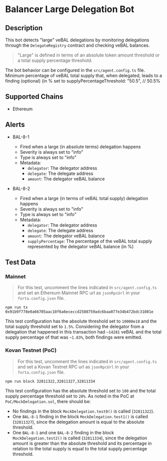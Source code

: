 # Balancer Large Delegation Bot

## Description

This bot detects "large" veBAL delegations by monitoring delegations through the `DelegateRegistry` contract and checking veBAL balances.

> "Large" is defined in terms of an absolute token amount threshold or a total supply percentage threshold.

The bot behavior can be configured in the `src/agent.config.ts` file. Minimum percentage of veBAL total supply that, when delegated, leads to a finding (optional) (in % set to supplyPercentageThreshold: "50.5", // 50.5%

## Supported Chains

- Ethereum

## Alerts

- BAL-8-1

  - Fired when a large (in absolute terms) delegation happens
  - Severity is always set to "info"
  - Type is always set to "info"
  - Metadata:
    - `delegator`: The delegator address
    - `delegate`: The delegate address
    - `amount`: The delegator veBAL balance

- BAL-8-2
  - Fired when a large (in terms of veBAL total supply) delegation happens
  - Severity is always set to "info"
  - Type is always set to "info"
  - Metadata:
    - `delegator`: The delegator address
    - `delegate`: The delegate address
    - `amount`: The delegator veBAL balance
    - `supplyPercentage`: The percentage of the veBAL total supply represented by the delegator veBAL balance (in %)

## Test Data

### Mainnet

> For this test, uncomment the lines indicated in `src/agent.config.ts` and set an Ethereum Mainnet RPC url as
> `jsonRpcUrl` in your `forta.config.json` file.

```
npm run tx 0x91b9f778e0a66705aac10f6a6ececcd2588759adc6baa077e34b472bdc31801e
```

This test configuration has the absolute threshold set to `10000e18` and the total supply threshold set to `1.5%`. Considering the delegator from a delegation that happened in this transaction had `~14281` veBAL and the total supply percentage of that was `~1.83%`, both findings were emitted.

### Kovan Testnet (PoC)

> For this test, uncomment the lines indicated in `src/agent.config.ts` and set a Kovan Testnet RPC url as `jsonRpcUrl`
> in your `forta.config.json` file.

```
npm run block 32811322,32811327,32811334
```

This test configuration has the absolute threshold set to `100` and the total supply percentage threshold set to `20%`. As noted in the PoC at `PoC/MockDelegation.sol`, there should be:

- No findings in the block `MockDelegation.test0()` is called (`32811322`).
- One `BAL-8-1` finding in the block `MockDelegation.test1()` is called (`32811327`), since the delegation amount is equal to the absolute threshold.
- One `BAL-8-1` and one `BAL-8-2` finding in the block `MockDelegation.test2()` is called (`32811334`), since the delegation amount is greater than the absolute threshold and its percentage in relation to the total supply is equal to the total supply percentage threshold.
